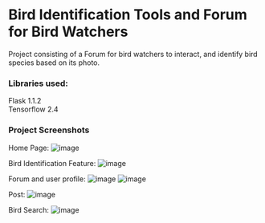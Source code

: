# Bird Identification Tools and Forum for Bird Watchers

Project consisting of a Forum for bird watchers to interact, and identify bird species based on its photo.

### Libraries used:
Flask 1.1.2 \
Tensorflow 2.4

### Project Screenshots

Home Page:
![image](https://user-images.githubusercontent.com/63246596/133880891-6b6fa164-21b7-4215-8347-ddee098ed9d3.png)

Bird Identification Feature:
![image](https://user-images.githubusercontent.com/63246596/133880907-3971218b-15a3-405d-9adb-e6cc7fe0fc70.png)

Forum and user profile:
![image](https://user-images.githubusercontent.com/63246596/133880937-5d419f2c-ae54-4dfb-a01e-be8767306d40.png)
![image](https://user-images.githubusercontent.com/63246596/133880954-56285d50-38f0-44b6-860e-ca255345d02d.png)

Post:
![image](https://user-images.githubusercontent.com/63246596/133880942-fced5823-6dd9-4f7e-86f6-87e066457826.png)

Bird Search:
![image](https://user-images.githubusercontent.com/63246596/133880969-912a9579-235c-4288-9539-bcd3867c264f.png)

